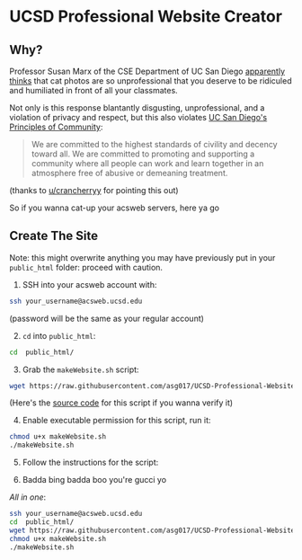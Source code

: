 # UCSD Professional Website Creator

## Why?

Professor Susan Marx of the CSE Department of UC San Diego [apparently thinks](https://www.reddit.com/r/UCSD/comments/8pyinp/regarding_the_cse_professor_who_disclosed_a/)
that cat photos are so unprofessional that you deserve to be ridiculed
and humiliated in front of all your classmates.

Not only is this response blantantly disgusting, unprofessional, and a violation
of privacy and respect, but this also violates [UC San Diego's Principles of 
Community](https://ucsd.edu/about/principles.html):

> We are committed to the highest standards of civility and decency toward all. We are committed to promoting and supporting a community where all people can work and learn together in an atmosphere free of abusive or demeaning treatment.

(thanks to [u/crancherryy](https://www.reddit.com/r/UCSD/comments/8pyinp/regarding_the_cse_professor_who_disclosed_a/e0f718d/) for pointing this out)


So if you wanna cat-up your acsweb servers, here ya go


## Create The Site
Note: this might overwrite anything you may have previously put in 
your `public_html` folder: proceed with caution.


1. SSH into your acsweb account with:

``` bash
ssh your_username@acsweb.ucsd.edu
```

(password will be the same as your regular account)


2. `cd` into `public_html`:

``` bash
cd  public_html/
```

3. Grab the `makeWebsite.sh` script:

``` bash
wget https://raw.githubusercontent.com/asg017/UCSD-Professional-Website-Maker/master/makeWebsite.sh
```

(Here's the [source code](https://github.com/asg017/UCSD-Professional-Website-Maker/blob/master/makeWebsite.sh) for this script if you wanna verify it)


4. Enable executable permission for this script, run it:

``` bash
chmod u+x makeWebsite.sh
./makeWebsite.sh
```

5. Follow the instructions for the script:


6. Badda bing badda boo you're gucci yo

*All in one*:

``` bash
ssh your_username@acsweb.ucsd.edu
cd  public_html/
wget https://raw.githubusercontent.com/asg017/UCSD-Professional-Website-Maker/master/makeWebsite.sh
chmod u+x makeWebsite.sh
./makeWebsite.sh
```
